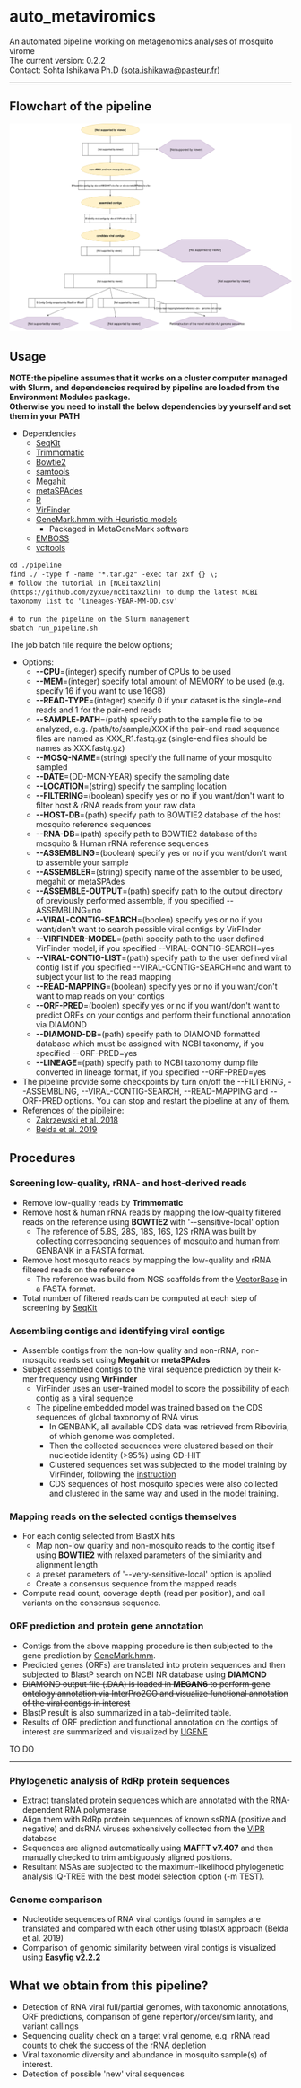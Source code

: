 # auto_metaviromics
An automated pipeline working on metagenomics analyses of mosquito virome  
The current version: 0.2.2  
Contact: Sohta Ishikawa Ph.D (sota.ishikawa@pasteur.fr)  

***
## Flowchart of the pipeline  
![](./image/auto_metaviromics.svg)  

## Usage
**NOTE:the pipeline assumes that it works on a cluster computer managed with Slurm, and dependencies required by pipeline are loaded from the Environment Modules package.**  
**Otherwise you need to install the below dependencies by yourself and set them in your PATH**  
+ Dependencies
    + [SeqKit](https://github.com/shenwei356/seqkit)
    + [Trimmomatic](https://github.com/timflutre/trimmomatic)
    + [Bowtie2](http://bowtie-bio.sourceforge.net/bowtie2/index.shtml)
    + [samtools](http://www.htslib.org/doc/samtools.html)
    + [Megahit](https://github.com/voutcn/megahit)
    + [metaSPAdes](http://cab.spbu.ru/software/spades/)
    + [R](https://www.r-project.org/)
    + [VirFinder](https://github.com/jessieren/VirFinder)
    + [GeneMark.hmm with Heuristic models](http://exon.gatech.edu/index.html)
        + Packaged in MetaGeneMark software
    + [EMBOSS](http://www.bioinformatics.nl/emboss-explorer)
    + [vcftools](https://vcftools.github.io/index.html)  
    
```
cd ./pipeline
find ./ -type f -name "*.tar.gz" -exec tar zxf {} \;
# follow the tutorial in [NCBItax2lin](https://github.com/zyxue/ncbitax2lin) to dump the latest NCBI taxonomy list to 'lineages-YEAR-MM-DD.csv'

# to run the pipeline on the Slurm management
sbatch run_pipeline.sh
```  
The job batch file require the below options;
+ Options: 
  +	**--CPU**=(integer)                 specify number of CPUs to be used
  +	**--MEM**=(integer)                 specify total amount of MEMORY to be used (e.g. specify 16 if you want to use 16GB)
  +	**--READ-TYPE**=(integer)           specify 0 if your dataset is the single-end reads and 1 for the pair-end reads
  +	**--SAMPLE-PATH**=(path)            specify path to the sample file to be analyzed, e.g. /path/to/sample/XXX if the pair-end read sequence files are named as XXX_R1.fastq.gz (single-end files should be names as XXX.fastq.gz) 
  + **--MOSQ-NAME**=(string)            specify the full name of your mosquito sampled
  + **--DATE**=(DD-MON-YEAR)            specify the sampling date
  + **--LOCATION**=(string)             specify the sampling location
  +	**--FILTERING**=(boolean)           specify yes or no if you want/don't want to filter host & rRNA reads from your raw data
  +	**--HOST-DB**=(path)                specify path to BOWTIE2 database of the host mosquito reference sequences
  +	**--RNA-DB**=(path)                 specify path to BOWTIE2 database of the mosquito & Human rRNA reference sequences
  +	**--ASSEMBLING**=(boolean)          specify yes or no if you want/don't want to assemble your sample
  + **--ASSEMBLER**=(string)            specify name of the assembler to be used, megahit or metaSPAdes
  +	**--ASSEMBLE-OUTPUT**=(path)        specify path to the output directory of previously performed assemble, if you specified --ASSEMBLING=no
  + **--VIRAL-CONTIG-SEARCH**=(boolen)  specify yes or no if you want/don't want to search possible viral contigs by VirFInder
  + **--VIRFINDER-MODEL**=(path)        specify path to the user defined VirFinder model, if you specified --VIRAL-CONTIG-SEARCH=yes
  + **--VIRAL-CONTIG-LIST**=(path)      specify path to the user defined viral contig list if you specified --VIRAL-CONTIG-SEARCH=no and want to subject your list to the read mapping
  +	**--READ-MAPPING**=(boolean)        specify yes or no if you want/don't want to map reads on your contigs
  + **--ORF-PRED**=(boolen)             specify yes or no if you want/don't want to predict ORFs on your contigs and perform their functional annotation via DIAMOND
  +	**--DIAMOND-DB**=(path)             specify path to DIAMOND formatted database which must be assigned with NCBI taxonomy, if you specified --ORF-PRED=yes
  +	**--LINEAGE**=(path)                specify path to NCBI taxonomy dump file converted in lineage format, if you specified --ORF-PRED=yes
+ The pipeline provide some checkpoints by turn on/off the --FILTERING, --ASSEMBLING, --VIRAL-CONTIG-SEARCH, --READ-MAPPING and --ORF-PRED options. You can stop and restart the pipeline at any of them.
+ References of the pipileine: 
  + [Zakrzewski et al. 2018](https://www.nature.com/articles/s41598-018-22945-y)
  + [Belda et al. 2019](https://www.ncbi.nlm.nih.gov/pmc/articles/PMC6702732)

## Procedures
### Screening low-quality, rRNA- and host-derived reads
+ Remove low-quality reads by **Trimmomatic**
+ Remove host & human rRNA reads by mapping the low-quality filtered reads on the reference using **BOWTIE2** with '--sensitive-local' option
    + The reference of 5.8S, 28S, 18S, 16S, 12S rRNA was built by collecting corresponding sequences of mosquito and human from GENBANK in a FASTA format. 
+ Remove host mosquito reads by mapping the low-quality and rRNA filtered reads on the reference
    + The reference was build from NGS scaffolds from the [VectorBase](https://www.vectorbase.org/organisms/aedes-aegypti) in a FASTA format.
+ Total number of filtered reads can be computed at each step of screening by [SeqKit](https://github.com/shenwei356/seqkit)  

### Assembling contigs and identifying viral contigs
+ Assemble contigs from the non-low quality and non-rRNA, non-mosquito reads set using **Megahit** or **metaSPAdes**
+ Subject assembled contigs to the viral sequence prediction by their k-mer frequency using **VirFinder**
    + VirFinder uses an user-trained model to score the possibility of each contig as a viral sequence
    + The pipeline embedded model was trained based on the CDS sequences of global taxonomy of RNA virus
        + In GENBANK, all available CDS data was retrieved from Riboviria, of which genome was completed.
        + Then the collected sequences were clustered based on their nucleotide identity (>95%) using CD-HIT
        + Clustered sequences set was subjected to the model training by VirFinder, following the [instruction](https://github.com/jessieren/VirFinder)
        + CDS sequences of host mosquito species were also collected and clustered in the same way and used in the model training.  

### Mapping reads on the selected contigs themselves
+ For each contig selected from BlastX hits
    +  Map non-low quarity and non-mosquito reads to the contig itself using **BOWTIE2** with relaxed parameters of the similarity and alignment length
    +  a preset parameters of '--very-sensitive-local' option is applied
    +  Create a consensus sequence from the mapped reads
+ Compute read count, coverage depth (read per position), and call variants on the consensus sequence.  

### ORF prediction and protein gene annotation
+ Contigs from the above mapping procedure is then subjected to the gene prediction by [GeneMark.hmm](http://exon.gatech.edu/index.html). 
+ Predicted genes (ORFs) are translated into protein sequences and then subjected to BlastP search on NCBI NR database using **DIAMOND**
+ ~~DIAMOND output file (.DAA) is loaded in **MEGAN6** to perform gene ontology annotation via InterPro2GO and visualize functional annotation of the viral contigs in interest~~
+ BlastP result is also summarized in a tab-delimited table.
+ Results of ORF prediction and functional annotation on the contigs of interest are summarized and visualized by [UGENE](http://ugene.net/)

TO DO
***

### Phylogenetic analysis of RdRp protein sequences
+ Extract translated protein sequences which are annotated with the RNA-dependent RNA polymerase
+ Align them with RdRp protein sequences of known ssRNA (positive and negative) and dsRNA viruses exhensively collected from the [ViPR](https://www.viprbrc.org/brc/home.spg?decorator=vipr) database
+ Sequences are aligned automatically using **MAFFT v7.407** and then manually checked to trim ambiguously aligned positions.
+ Resultant MSAs are subjected to the maximum-likelihood phylogenetic analysis IQ-TREE with the best model selection option (-m TEST).

### Genome comparison 
+ Nucleotide sequences of RNA viral contigs found in samples are translated and compared with each other using tblastX approach (Belda et al. 2019)
+ Comparison of genomic similarity between viral contigs is visualized using **[Easyfig v2.2.2](https://mjsull.github.io/Easyfig/)**

## What we obtain from this pipeline?
+ Detection of RNA viral full/partial genomes, with taxonomic annotations, ORF predictions, comparison of gene repertory/order/similarity, and variant callings
+ Sequencing quality check on a target viral genome, e.g. rRNA read counts to chek the success of the rRNA depletion 
+ Viral taxonomic diversity and abundance in mosquito sample(s) of interest.
+ Detection of possible 'new' viral sequences
